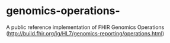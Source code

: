 # genomics-operations-
A public reference implementation of FHIR Genomics Operations (http://build.fhir.org/ig/HL7/genomics-reporting/operations.html)
